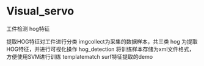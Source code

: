 # Visual_servo
工件检测 hog特征

提取HOG特征对工件进行分类
imgcollect为采集的数据样本，共三类
hog 为提取HOG特征，并进行可视化操作
hog_detection 将训练样本存储为xml文件格式，方便使用SVM进行训练
templatematch surf特征提取的demo
